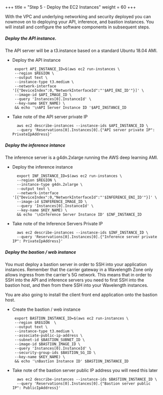 +++
title = "Step 5 - Deploy the EC2 Instances"
weight = 60
+++

With the VPC and underlying networking and security deployed you can nowmove on to deploying your API, inference, and bastion instances.   You will install and configure the software components in subsequent steps. 

##### Deploy the API instance. 

The API server will be a t3.instance based on a standard Ubuntu 18.04 AMI.

*  Deploy the API instance

        export API_INSTANCE_ID=$(aws ec2 run-instances \
        --region $REGION \
        --output text \
        --instance-type t3.medium \
        --network-interface '[{"DeviceIndex":0,"NetworkInterfaceId":"'$API_ENI_ID'"}]' \
        --image-id $API_IMAGE_ID \
        --query 'Instances[0].InstanceId' \
        --key-name $KEY_NAME) \
        && echo '\nAPI Server Instance ID '$API_INSTANCE_ID

* Take note of the API server private IP

        aws ec2 describe-instances --instance-ids $API_INSTANCE_ID \
        --query 'Reservations[0].Instances[0].{"API server private IP": PrivateIpAddress}'  


##### Deploy the inference intance

The inference server is a g4dn.2xlarge running the AWS deep learning AMI.

* Deploy the inference instance

        export INF_INSTANCE_ID=$(aws ec2 run-instances \
        --region $REGION \
        --instance-type g4dn.2xlarge \
        --output text \
        --network-interface '[{"DeviceIndex":0,"NetworkInterfaceId":"'$INFERENCE_ENI_ID'"}]' \
        --image-id $INFERENCE_IMAGE_ID \
        --query 'Instances[0].InstanceId' \
        --key-name $KEY_NAME) \
        && echo '\nInference Server Instance ID' $INF_INSTANCE_ID

* Take note of the Inference Servers Private IP

        aws ec2 describe-instances --instance-ids $INF_INSTANCE_ID \
        --query 'Reservations[0].Instances[0].{"Inference server private IP": PrivateIpAddress}'      

##### Deploy the bastion / web instance

You must deploy a bastion server in order to SSH into your application
instances. Remember that the carrier gateway in a Wavelength Zone only
allows ingress from the carrier's 5G network. This means that in order
to SSH into the API and inference servers you need to first SSH into the
bastion host, and then from there SSH into your Wavelength instances. 

You are also going to install the client front end application onto the
bastion host. 

*  Create the bastion / web instance

        export BASTION_INSTANCE_ID=$(aws ec2 run-instances \
        --region $REGION  \
        --output text \
        --instance-type t3.medium \
        --associate-public-ip-address \
        --subnet-id $BASTION_SUBNET_ID \
        --image-id $BASTION_IMAGE_ID \
        --query 'Instances[0].InstanceId' \
        --security-group-ids $BASTION_SG_ID \
        --key-name $KEY_NAME) \
        && echo '\nBastion Instance ID' $BASTION_INSTANCE_ID

* Take note of the bastion server public IP address you will need this later

        aws ec2 describe-instances --instance-ids $BASTION_INSTANCE_ID \
        --query 'Reservations[0].Instances[0].{"Bastion server public IP": PublicIpAddress}' 